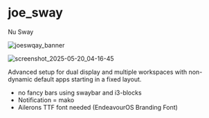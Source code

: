 # joe_sway
Nu Sway

![joeswqay_banner](https://github.com/user-attachments/assets/b5d38592-9543-40b0-be5f-1af04cf1c903)

![screenshot_2025-05-20_04-16-45](https://github.com/user-attachments/assets/715ae71d-f98d-4fe0-b24b-3aefa1908bd4)

Advanced setup for dual display and multiple workspaces with non-dynamic default apps starting in a fixed layout.
* no fancy bars using swaybar and i3-blocks
* Notification = mako
* Ailerons TTF font needed (EndeavourOS Branding Font)
 
